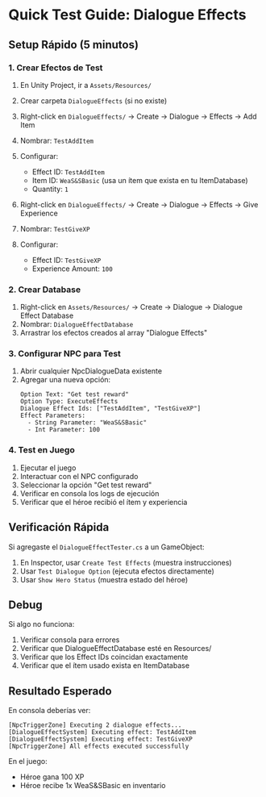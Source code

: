 # Quick Test Guide: Dialogue Effects

## Setup Rápido (5 minutos)

### 1. Crear Efectos de Test
1. En Unity Project, ir a `Assets/Resources/`
2. Crear carpeta `DialogueEffects` (si no existe)
3. Right-click en `DialogueEffects/` → Create → Dialogue → Effects → Add Item
4. Nombrar: `TestAddItem`
5. Configurar:
   - Effect ID: `TestAddItem`
   - Item ID: `WeaS&SBasic` (usa un ítem que exista en tu ItemDatabase)
   - Quantity: `1`

6. Right-click en `DialogueEffects/` → Create → Dialogue → Effects → Give Experience  
7. Nombrar: `TestGiveXP`
8. Configurar:
   - Effect ID: `TestGiveXP`
   - Experience Amount: `100`

### 2. Crear Database
1. Right-click en `Assets/Resources/` → Create → Dialogue → Dialogue Effect Database
2. Nombrar: `DialogueEffectDatabase`
3. Arrastrar los efectos creados al array "Dialogue Effects"

### 3. Configurar NPC para Test
1. Abrir cualquier NpcDialogueData existente
2. Agregar una nueva opción:
   ```
   Option Text: "Get test reward"
   Option Type: ExecuteEffects
   Dialogue Effect Ids: ["TestAddItem", "TestGiveXP"]
   Effect Parameters:
     - String Parameter: "WeaS&SBasic"
     - Int Parameter: 100
   ```

### 4. Test en Juego
1. Ejecutar el juego
2. Interactuar con el NPC configurado
3. Seleccionar la opción "Get test reward"
4. Verificar en consola los logs de ejecución
5. Verificar que el héroe recibió el ítem y experiencia

## Verificación Rápida

Si agregaste el `DialogueEffectTester.cs` a un GameObject:
1. En Inspector, usar `Create Test Effects` (muestra instrucciones)
2. Usar `Test Dialogue Option` (ejecuta efectos directamente)
3. Usar `Show Hero Status` (muestra estado del héroe)

## Debug

Si algo no funciona:
1. Verificar consola para errores
2. Verificar que DialogueEffectDatabase esté en Resources/
3. Verificar que los Effect IDs coincidan exactamente
4. Verificar que el ítem usado exista en ItemDatabase

## Resultado Esperado

En consola deberías ver:
```
[NpcTriggerZone] Executing 2 dialogue effects...
[DialogueEffectSystem] Executing effect: TestAddItem
[DialogueEffectSystem] Executing effect: TestGiveXP
[NpcTriggerZone] All effects executed successfully
```

En el juego:
- Héroe gana 100 XP
- Héroe recibe 1x WeaS&SBasic en inventario
